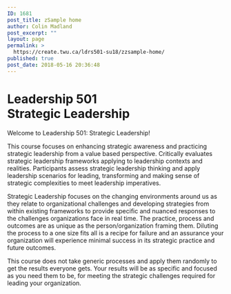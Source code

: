 ```yaml
---
ID: 1681
post_title: zSample home
author: Colin Madland
post_excerpt: ""
layout: page
permalink: >
  https://create.twu.ca/ldrs501-su18/zzsample-home/
published: true
post_date: 2018-05-16 20:36:48
---
```

<!--themify_builder_static-->

<h1>Leadership 501<br />Strategic Leadership</h1>

Welcome to Leadership 501: Strategic Leadership!

This course focuses on enhancing strategic awareness and practicing strategic leadership from a value based perspective. Critically evaluates strategic leadership frameworks applying to leadership contexts and realities. Participants assess strategic leadership thinking and apply leadership scenarios for leading, transforming and making sense of strategic complexities to meet leadership imperatives.

Strategic Leadership focuses on the changing environments around us as they relate to organizational challenges and developing strategies from within existing frameworks to provide specific and nuanced responses to the challenges organizations face in real time. The practice, process and outcomes are as unique as the person/organization framing them. Diluting the process to a one size fits all is a recipe for failure and an assurance your organization will experience minimal success in its strategic practice and future outcomes.

This course does not take generic processes and apply them randomly to get the results everyone gets. Your results will be as specific and focused as you need them to be, for meeting the strategic challenges required for leading your organization.

<!--/themify_builder_static-->